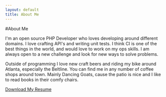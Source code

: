 ```yaml
---
layout: default
title: About Me
---
```



#About Me

I'm an open source PHP Developer who loves developing around different domains. I love crafting API's and writing unit tests. I think CI is one of the best things in the world, and would love to work on my ops skills. I am always open to a new challenge and look for new ways to solve problems. 

Outside of programming I love new craft beers and riding my bike around Atlanta, especially the Beltline. You can find me in any number of coffee shops around town. Mainly Dancing Goats, cause the patio is nice and I like to read books in their comfy chairs. 

<a href="http://matthewtrask.net/matttraskresume.pdf" target="_blank">Download My Resume</a>

